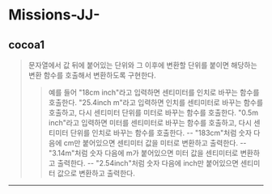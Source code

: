 # Missions-JJ-
## cocoa1
> 문자열에서 값 뒤에 붙어있는 단위와 그 이후에 변환할 단위를 붙이면 해당하는 변환 함수를 호출해서 변환하도록 구현한다.
>> 예를 들어 "18cm inch"라고 입력하면 센티미터를 인치로 바꾸는 함수를 호출한다.
>> "25.4inch m"라고 입력하면 인치를 센티미터로 바꾸는 함수를 호출하고, 다시 센티미터 단위를 미터로 바꾸는 함수를 호출한다.
>> "0.5m inch"라고 입력하면 미터를 센티미터로 바꾸는 함수를 호출하고, 다시 센티미터 단위를 인치로 바꾸는 함수를 호출한다.
-- "183cm"처럼 숫자 다음에 cm만 붙어있으면 센티미터 값을 미터로 변환하고 출력한다.
-- "3.14m"처럼 숫자 다음에 m가 붙어있으면 미터 값을 센티미터로 변환하고 출력한다.
-- "2.54inch"처럼 숫자 다음에 inch만 붙어있으면 센티미터 값으로 변환하고 출력한다.
---
